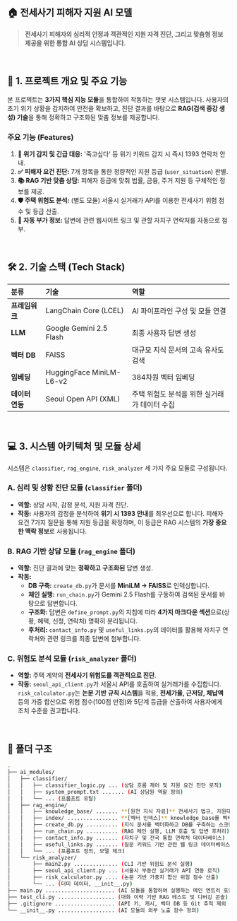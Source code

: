 ## 🏠 전세사기 피해자 지원 AI 모델

> **전세사기 피해자의 심리적 안정과 객관적인 지원 자격 진단, 그리고 맞춤형 정보 제공을 위한 통합 AI 상담 시스템입니다.**
<br>


## 🌟 1. 프로젝트 개요 및 주요 기능

본 프로젝트는 **3가지 핵심 지능 모듈**을 통합하여 작동하는 챗봇 시스템입니다. 사용자의 초기 위기 상황을 감지하여 안전을 확보하고, 진단 결과를 바탕으로 **RAG(검색 증강 생성) 기술**을 통해 정확하고 구조화된 맞춤 정보를 제공합니다.

### 주요 기능 (Features)

1.  **🚨 위기 감지 및 긴급 대응:** '죽고싶다' 등 위기 키워드 감지 시 즉시 1393 연락처 안내.
2.  **✅ 피해자 요건 진단:** 7개 항목을 통한 정량적인 지원 등급 (`user_situation`) 판별.
3.  **📚 RAG 기반 맞춤 상담:** 피해자 등급에 맞춰 법률, 금융, 주거 지원 등 구체적인 정보를 제공.
4.  **🛡️ 주택 위험도 분석:** (별도 모듈) 서울시 실거래가 API를 이용한 전세사기 위험 점수 및 등급 산출.
5.  **🔗 자동 부가 정보:** 답변에 관련 웹사이트 링크 및 관할 자치구 연락처를 자동으로 첨부.
<br>


## 🛠️ 2. 기술 스택 (Tech Stack)

| 분류 | 기술 | 역할 |
| :--- | :--- | :--- |
| **프레임워크** | LangChain Core (LCEL) | AI 파이프라인 구성 및 모듈 연결 |
| **LLM** | Google Gemini 2.5 Flash | 최종 사용자 답변 생성 |
| **벡터 DB** | FAISS | 대규모 지식 문서의 고속 유사도 검색 |
| **임베딩** | HuggingFace MiniLM-L6-v2 | 384차원 벡터 임베딩 |
| **데이터 연동** | Seoul Open API (XML) | 주택 위험도 분석을 위한 실거래가 데이터 수집 |
<br>


## 💻 3. 시스템 아키텍처 및 모듈 상세

시스템은 `classifier`, `rag_engine`, `risk_analyzer` 세 가지 주요 모듈로 구성됩니다.

### A. 심리 및 상황 진단 모듈 (`classifier` 폴더)

* **역할:** 상담 시작, 감정 분석, 지원 자격 진단.
* **작동:** 사용자의 감정을 분석하여 **위기 시 1393 안내**를 최우선으로 합니다. 피해자 요건 7가지 질문을 통해 지원 등급을 확정하며, 이 등급은 RAG 시스템의 **가장 중요한 맥락 정보**로 사용됩니다.

### B. RAG 기반 상담 모듈 (`rag_engine` 폴더)

* **역할:** 진단 결과에 맞는 **정확하고 구조화된** 답변 생성.
* **작동:**
    * **DB 구축:** `create_db.py`가 문서를 **MiniLM $\rightarrow$ FAISS**로 인덱싱합니다.
    * **체인 실행:** `run_chain.py`가 Gemini 2.5 Flash를 구동하여 검색된 문서를 바탕으로 답변합니다.
    * **구조화:** 답변은 `define_prompt.py`의 지침에 따라 **4가지 마크다운 섹션**으로(상황, 혜택, 신청, 연락처) 명확히 분리됩니다.
    * **후처리:** `contact_info.py` 및 `useful_links.py`의 데이터를 활용해 자치구 연락처와 관련 링크를 최종 답변에 첨부합니다.

### C. 위험도 분석 모듈 (`risk_analyzer` 폴더)

* **역할:** 주택 계약의 **전세사기 위험도를 객관적으로 진단**.
* **작동:** `seoul_api_client.py`가 서울시 API를 호출하여 실거래가를 수집합니다. `risk_calculator.py`는 **논문 기반 규칙 시스템**을 적용, **전세가율, 근저당, 체납액** 등의 가중 합산으로 위험 점수(100점 만점)와 5단계 등급을 산출하여 사용자에게 조치 수준을 권고합니다.
<br>


## 📂 폴더 구조
```bash
.
├── ai_modules/
│   ├── classifier/
│   │   ├── classifier_logic.py ... (상담 흐름 제어 및 지원 요건 진단 로직)
│   │   ├── system_prompt.txt ....... (AI 상담원 역할 정의)
│   │   └── ... (프롬프트 유틸)
│   ├── rag_engine/
│   │   ├── knowledge_base/ ....... **[원천 지식 자료]** 전세사기 법규, 지원대책 등 원본 문서 저장소 (PDF, MD 파일)
│   │   ├── index/ ................ **[벡터 인덱스]** knowledge_base를 벡터화한 FAISS DB 파일 저장소 (**.faiss, .pkl**)
│   │   ├── create_db.py .......... (지식 문서를 벡터화하고 DB를 구축하는 스크립트)
│   │   ├── run_chain.py .......... (RAG 체인 실행, LLM 호출 및 답변 후처리)
│   │   ├── contact_info.py ....... (자치구 및 전국 통합 연락처 데이터베이스)
│   │   ├── useful_links.py ....... (질문 키워드 기반 관련 웹 링크 데이터베이스)
│   │   └── ... (프롬프트 정의, 모델 체크)
│   └── risk_analyzer/
│       ├── main2.py .............. (CLI 기반 위험도 분석 실행)
│       ├── seoul_api_client.py ... (서울시 부동산 실거래가 API 연동 로직)
│       ├── risk_calculator.py .... (논문 기반 가중치 합산 위험 점수 산출)
│       └── ... (더미 데이터, __init__.py)
├── main.py ...................... (AI 모듈을 통합하여 실행하는 메인 엔트리 포인트)
├── test_cli.py .................. (대화 이력 기반 RAG 테스트 및 디버깅 콘솔)
├── .gitignore ................... (API 키, 캐시, 벡터 DB 등 Git 추적 제외 목록)
└── __init__.py .................. (AI 모듈의 외부 노출 함수 정의)
``` 
<br>
